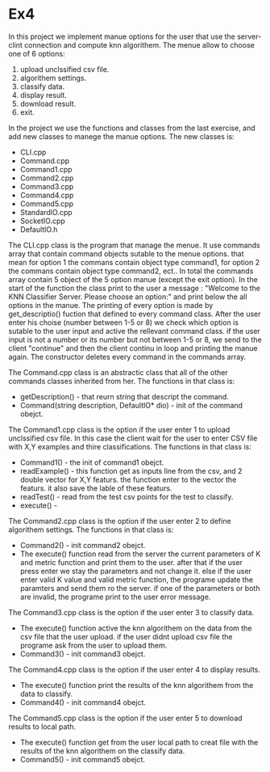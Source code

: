 # Ex4

In this project we implement manue options for the user that use the server-clint connection and compute knn algorithem. The menue allow to choose one of 6 options:

 1) upload unclssified csv file.
 2) algorithem settings.
 3) classify data.
 4) display result.
 5) download result.
 6) exit.


In the project we use the functions and classes from the last exercise, and add new classes to manege the manue options. The new classes is:
 - CLI.cpp
 - Command.cpp
 - Command1.cpp
 - Command2.cpp
 - Command3.cpp
 - Command4.cpp
 - Command5.cpp
 - StandardIO.cpp
 - SocketIO.cpp
 - DefaultIO.h

The CLI.cpp class is the program that manage the menue. It use commands array that contain command objects sutable to the menue options. that mean for option 1 the commans contain object type command1, for option 2 the commans contain object type command2, ect..
In total the commands array contain 5 object of the 5 option manue (except the exit option). In the start of the function the class print to the user a message : "Welcome to the KNN Classifier Server. Please choose an option:" and print below the all options in the manue. The printing of every option is made by get_descriptio() fuction that defined to every command class. After the user enter his choise (number between 1-5 or 8) we check which option is sutable to the user input and active the rellevant command class. if the user input is not a number or its number but not between 1-5 or 8, we send to the client "continue" and then the client continu in loop and printing the manue again. The constructor deletes every command in the commands array.

The Command.cpp class is an abstractic class that all of the other commands classes inherited from her. The functions in that class is:
 - getDescription() - that reurn string that descript the command.
 - Command(string description, DefaultIO* dio) - init of the command obejct.
 


The Command1.cpp class is the option if the user enter 1 to upload unclssified csv file. In this case the client wait for the user to enter CSV file with X,Y examples and thire classifications.  The functions in that class is:
 - Command1() - the init of command1 obejct.
 - readExample() - this function get as inputs line from the csv, and 2 double vector for X,Y featurs. the function enter to the vector the featurs. it also save the lable of these featurs. 
 - readTest() - read from the test csv points for the test to classify. 
 - execute() -



The Command2.cpp class is the option if the user enter 2 to define algorithem settings. The functions in that class is:

 - Command2() - init command2 obejct.
 - The execute() function read from the server the current parameters of K and metric function and print them to the user. after that if the user press enter we stay the parameters and not change it. else if the user enter valid K value and valid metric function, the programe update the paramters and send them ro the server. if one of the parameters or both are invalid, the programe print to the user error message. 
 
 
 
 The Command3.cpp class is the option if the user enter 3 to classify data. 
  - The execute() function active the knn algorithem on the data from the csv file that the user upload. if the user didnt upload csv file the programe ask from the user to upload them.
  - Command3() - init command3 obejct.
 
The Command4.cpp class is the option if the user enter 4 to display results. 
 - The execute() function print the results of the knn algorithem from the data to classify.
 - Command4() - init command4 obejct.

The Command5.cpp class is the option if the user enter 5 to download results to local path. 
 - The execute() function get from the user local path to creat file with the results of the knn algorithem on the classify data.
 - Command5() - init command5 obejct.

